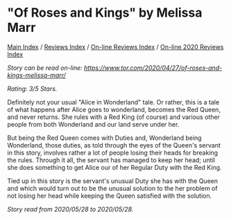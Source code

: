 # "Of Roses and Kings" by Melissa Marr

[Main Index](../../../README.md) / [Reviews Index](../../README.md) / [On-line Reviews Index](../README.md) / [On-line 2020 Reviews Index](README.md)

*Story can be read on-line: <https://www.tor.com/2020/04/27/of-roses-and-kings-melissa-marr/>*

*Rating: 3/5 Stars.*

Definitely not your usual "Alice in Wonderland" tale. Or rather, this is a tale of what happens after Alice goes to wonderland, becomes the Red Queen, and never returns. She rules with a Red King (of course) and various other people from both Wonderland and our land serve under her.

But being the Red Queen comes with Duties and, Wonderland being Wonderland, those duties, as told through the eyes of the Queen's servant in this story, involves rather a lot of people losing their heads for breaking the rules. Through it all, the servant has managed to keep her head; until she does something to get Alice our of her Regular Duty with the Red King.

Tied up in this story is the servant's unusual Duty she has with the Queen and which would turn out to be the unusual solution to the her problem of not losing her head while keeping the Queen satisfied with the solution.

*Story read from 2020/05/28 to 2020/05/28.*
